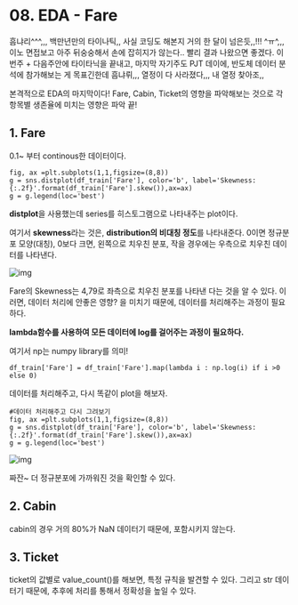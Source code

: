 # 08. EDA - Fare

흠냐리^^^,,, 백만년만의 타이나틱,, 사실 코딩도 해본지 거의 한 달이 넘은듯,,!!! ^ㅠ^,,,이노 면접보고 아주 뒤숭숭해서 손에 잡히지가 않는다.. 빨리 결과 나왔으면 좋겠다. 이번주 + 다음주안에 타이타닉을 끝내고, 마지막 자기주도 PJT 데이에, 반도체 데이터 분석에 참가해보는 게 목표긴한데 흠냐뤼,,, 열정이 다 사라졌다,,, 내 열정 찾아조,,

 

본격적으로 EDA의 마지막이다! Fare, Cabin, Ticket의 영향을 파악해보는 것으로 각 항목별 생존율에 미치는 영향은 파악 끝!

## 1. Fare

0.1~ 부터 continous한 데이터이다. 

```
fig, ax =plt.subplots(1,1,figsize=(8,8))
g = sns.distplot(df_train['Fare'], color='b', label='Skewness:{:.2f}'.format(df_train['Fare'].skew()),ax=ax)
g = g.legend(loc='best')
```

**distplot**을 사용했는데 series를 히스토그램으로 나타내주는 plot이다. 

여기서 **skewness**라는 것은, **distribution의 비대칭 정도**를 나타내준다. 0이면 정규분포 모양(대칭), 0보다 크면, 왼쪽으로 치우친 분포, 작을 경우에는 우측으로 치우친 데이터를 나타낸다.



![img](https://blog.kakaocdn.net/dn/cnv2IM/btq7yguZMhO/glZ0yi2dZCjQig5VpUkTb1/img.png)



Fare의 Skewness는 4,79로 좌측으로 치우친 분포를 나타낸 다는 것을 알 수 있다. 이러면, 데이터 처리에 안좋은 영향? 을 미치기 때문에, 데이터를 처리해주는 과정이 필요하다.

**lambda함수를 사용하여 모든 데이터에 log를 걸어주는 과정이 필요하다.**

여기서 np는 numpy library를 의미!

```
df_train['Fare'] = df_train['Fare'].map(lambda i : np.log(i) if i >0 else 0)
```

데이터를 처리해주고, 다시 똑같이 plot을 해보자.

```
#데이터 처리해주고 다시 그려보기
fig, ax =plt.subplots(1,1,figsize=(8,8))
g = sns.distplot(df_train['Fare'], color='b', label='Skewness:{:.2f}'.format(df_train['Fare'].skew()),ax=ax)
g = g.legend(loc='best')
```



![img](https://blog.kakaocdn.net/dn/CkX32/btq7x42CeeM/YBKTapeOkMdCsqMXO9fIM0/img.png)



짜잔~ 더 정규분포에 가까워진 것을 확인할 수 있다. 

 

## 2. Cabin

cabin의 경우 거의 80%가 NaN 데이터기 때문에, 포함시키지 않는다.

## 3. Ticket

ticket의 값별로 value_count()를 해보면, 특정 규칙을 발견할 수 있다. 그리고 str 데이터기 때문에, 추후에 처리를 통해서 정확성을 높일 수 있다. 